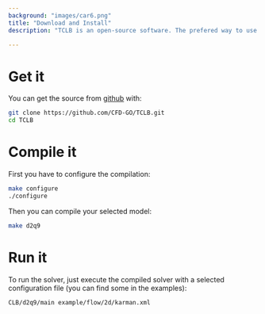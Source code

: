 ```yaml
---
background: "images/car6.png"
title: "Download and Install"
description: "TCLB is an open-source software. The prefered way to use it is to download the source, compile it and run it."

---
```


# Get it

You can get the source from [github](https://github.com/CFD-GO/TCLB) with:
```bash
git clone https://github.com/CFD-GO/TCLB.git
cd TCLB
```

# Compile it

First you have to configure the compilation:
```bash
make configure
./configure
```

Then you can compile your selected model:
```bash
make d2q9
```

# Run it

To run the solver, just execute the compiled solver with a selected configuration file (you can find some in the examples):
```bash
CLB/d2q9/main example/flow/2d/karman.xml
```

